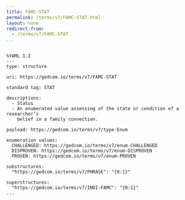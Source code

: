 ```yaml
---
title: FAMC-STAT
permalink: /terms/v7/FAMC-STAT.html
layout: none
redirect-from:
  - /terms/v7/FAMC-STAT
...
```


```

%YAML 1.2
---
type: structure

uri: https://gedcom.io/terms/v7/FAMC-STAT

standard tag: STAT

descriptions:
  - Status
  - An enumerated value assessing of the state or condition of a researcher’s
    belief in a family connection.

payload: https://gedcom.io/terms/v7/type-Enum

enumeration values:
  CHALLENGED: https://gedcom.io/terms/v7/enum-CHALLENGED
  DISPROVEN: https://gedcom.io/terms/v7/enum-DISPROVEN
  PROVEN: https://gedcom.io/terms/v7/enum-PROVEN

substructures:
  "https://gedcom.io/terms/v7/PHRASE": "{0:1}"

superstructures:
  "https://gedcom.io/terms/v7/INDI-FAMC": "{0:1}"
...

```
